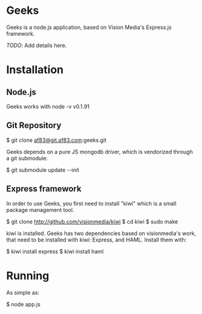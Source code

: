 Geeks
=====

Geeks is a node.js application, based on Vision Media's Express.js framework.

*TODO*: Add details here.


Installation
============

Node.js
-------

Geeks works with node -v v0.1.91

Git Repository
--------------

  $ git clone af83@git.af83.com:geeks.git

Geeks depends on a pure JS mongodb driver, which is vendorized through a git
submodule:

  $ git submodule update --init


Express framework
-----------------

In order to use Geeks, you first need to install "kiwi" which is a small package
management tool.

  $ git clone http://github.com/visionmedia/kiwi
  $ cd kiwi
  $ sudo make

kiwi is installed. Geeks has two dependencies based on visionmedia's work, that
need to be installed with kiwi: Express, and HAML. Install them with:

  $ kiwi install express
  $ kiwi install haml


Running
=======

As simple as:

  $ node app.js

